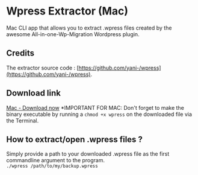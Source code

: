 # Wpress Extractor (Mac)

Mac CLI app that allows you to extract .wpress files created by the awesome All-in-one-Wp-Migration Wordpress plugin.

## Credits

The extractor source code : [https://github.com/yani-/wpress](https://github.com/yani-/wpress).

## Download link

[Mac - Download now](https://github.com/Asikur22/wpress/blob/master/dist/wpress?raw=true)
\*IMPORTANT FOR MAC: Don't forget to make the binary executable by running a `chmod +x wpress` on the downloaded file via the Terminal.

## How to extract/open .wpress files ?

Simply provide a path to your downloaded .wpress file as the first commandline argument to the program.\
`./wpress /path/to/my/backup.wpress`
